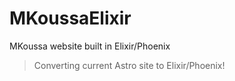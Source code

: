 # MKoussaElixir
MKoussa website built in Elixir/Phoenix

>Converting current Astro site to Elixir/Phoenix!

